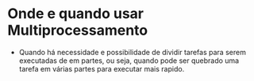 # Onde e quando usar Multiprocessamento
- Quando há necessidade e possibilidade de dividir tarefas para serem executadas de em partes, ou seja, quando pode ser quebrado uma tarefa em várias partes para executar mais rapido.